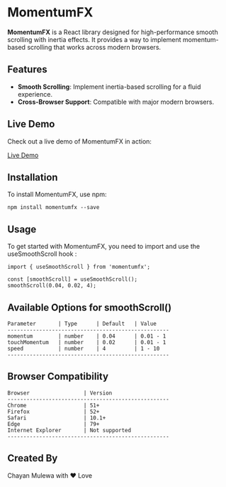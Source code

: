# MomentumFX

**MomentumFX** is a React library designed for high-performance smooth scrolling with inertia effects. It provides a way to implement momentum-based scrolling that works across modern browsers.

## Features

- **Smooth Scrolling**: Implement inertia-based scrolling for a fluid experience.
- **Cross-Browser Support**: Compatible with major modern browsers.

## Live Demo

Check out a live demo of MomentumFX in action:

[Live Demo](https://momentumfx.vercel.app)

## Installation

To install MomentumFX, use npm:

```
npm install momentumfx --save

```

## Usage

To get started with MomentumFX, you need to import and use the useSmoothScroll hook : 

```
import { useSmoothScroll } from 'momentumfx';

const [smoothScroll] = useSmoothScroll();
smoothScroll(0.04, 0.02, 4);

```

## Available Options for smoothScroll()

```
Parameter       | Type      | Default   | Value
---------------------------------------------------
momentum        | number	| 0.04	    | 0.01 - 1
touchMomentum   | number	| 0.02	    | 0.01 - 1
speed	        | number	| 4         | 1 - 10
---------------------------------------------------
```

## Browser Compatibility

```
Browser                 | Version
---------------------------------------------------
Chrome                  | 51+
Firefox                 | 52+
Safari                  | 10.1+
Edge                    | 79+
Internet Explorer       | Not supported
---------------------------------------------------
```

## Created By

Chayan Mulewa with ❤️ Love
